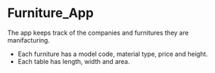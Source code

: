 # Furniture_App
The app keeps track of the companies and furnitures they are manifacturing.
* Each furniture has a model code, material type, price and height.
* Each table has length, width and area.
